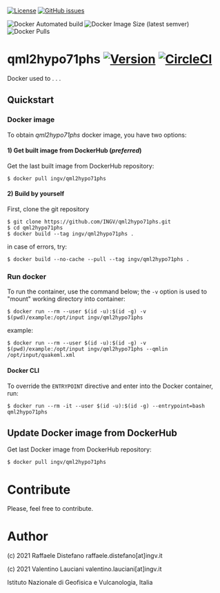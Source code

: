 [![License](https://img.shields.io/github/license/INGV/qml2hypo71phs.svg)](https://github.com/INGV/qml2hypo71phs/blob/master/LICENSE)
[![GitHub issues](https://img.shields.io/github/issues/INGV/qml2hypo71phs.svg)](https://github.com/INGV/qml2hypo71phs/issues)

![Docker Automated build](https://img.shields.io/docker/automated/ingv/qml2hypo71phs)
![Docker Image Size (latest semver)](https://img.shields.io/docker/image-size/ingv/qml2hypo71phs?sort=semver)
![Docker Pulls](https://img.shields.io/docker/pulls/ingv/qml2hypo71phs)

# qml2hypo71phs [![Version](https://img.shields.io/badge/dynamic/yaml?label=ver&query=softwareVersion&url=https://raw.githubusercontent.com/INGV/qml2hypo71phs/master/publiccode.yml)](https://github.com/INGV/qml2hypo71phs/blob/master/publiccode.yml) [![CircleCI](https://circleci.com/gh/INGV/qml2hypo71phs/tree/master.svg?style=svg)](https://circleci.com/gh/INGV/qml2hypo71phs/tree/master)

Docker used to . . .

## Quickstart
### Docker image
To obtain *qml2hypo71phs* docker image, you have two options:

#### 1) Get built image from DockerHub (*preferred*)
Get the last built image from DockerHub repository:
```
$ docker pull ingv/qml2hypo71phs
```

#### 2) Build by yourself
First, clone the git repository
```
$ git clone https://github.com/INGV/qml2hypo71phs.git
$ cd qml2hypo71phs
$ docker build --tag ingv/qml2hypo71phs . 
```

in case of errors, try:
```
$ docker build --no-cache --pull --tag ingv/qml2hypo71phs . 
```

### Run docker
To run the container, use the command below; the `-v` option is used to "mount" working directory into container:
```
$ docker run --rm --user $(id -u):$(id -g) -v $(pwd)/example:/opt/input ingv/qml2hypo71phs 
```

example:
```
$ docker run --rm --user $(id -u):$(id -g) -v $(pwd)/example:/opt/input ingv/qml2hypo71phs --qmlin /opt/input/quakeml.xml
```

#### Docker CLI
To override the `ENTRYPOINT` directive and enter into the Docker container, run:
```
$ docker run --rm -it --user $(id -u):$(id -g) --entrypoint=bash qml2hypo71phs
```

## Update Docker image from DockerHub
Get last Docker image from DockerHub repository:
```
$ docker pull ingv/qml2hypo71phs
```

# Contribute
Please, feel free to contribute.

# Author
(c) 2021 Raffaele Distefano raffaele.distefano[at]ingv.it

(c) 2021 Valentino Lauciani valentino.lauciani[at]ingv.it

Istituto Nazionale di Geofisica e Vulcanologia, Italia
